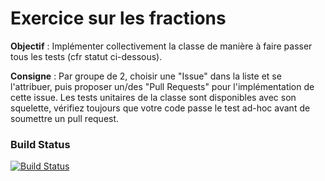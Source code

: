 # Exercice sur les fractions

**Objectif** : Implémenter collectivement la classe de manière à faire passer tous les tests (cfr statut ci-dessous). 

**Consigne** : Par groupe de 2, choisir une "Issue" dans la liste et se l'attribuer, puis proposer un/des "Pull Requests" pour l'implémentation de cette issue.  Les tests unitaires de la classe sont disponibles avec son squelette, vérifiez toujours que votre code passe le test ad-hoc avant de soumettre un pull request.  

### Build Status
[![Build Status](https://travis-ci.org/EphecLLN/ExerciceFractions.svg?branch=master)](https://travis-ci.org/EphecLLN/ExerciceFractions.svg?branch=master)
